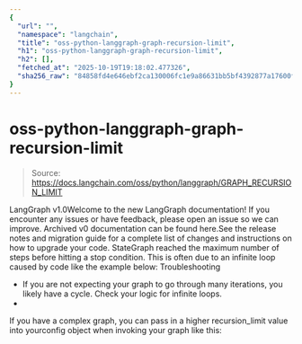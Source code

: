 ```yaml
---
{
  "url": "",
  "namespace": "langchain",
  "title": "oss-python-langgraph-graph-recursion-limit",
  "h1": "oss-python-langgraph-graph-recursion-limit",
  "h2": [],
  "fetched_at": "2025-10-19T19:18:02.477326",
  "sha256_raw": "84858fd4e646ebf2ca130006fc1e9a86631bb5bf4392877a17600fe02084e257"
}
---
```


# oss-python-langgraph-graph-recursion-limit

> Source: https://docs.langchain.com/oss/python/langgraph/GRAPH_RECURSION_LIMIT

LangGraph v1.0Welcome to the new LangGraph documentation! If you encounter any issues or have feedback, please open an issue so we can improve. Archived v0 documentation can be found here.See the release notes and migration guide for a complete list of changes and instructions on how to upgrade your code.
StateGraph
reached the maximum number of steps before hitting a stop condition.
This is often due to an infinite loop caused by code like the example below:
Troubleshooting
- If you are not expecting your graph to go through many iterations, you likely have a cycle. Check your logic for infinite loops.
-
If you have a complex graph, you can pass in a higher
recursion_limit
value into yourconfig
object when invoking your graph like this: